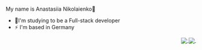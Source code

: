 ### <div align="center">
My name is Anastasiia Nikolaienko🌝
</div>  

- 🌱I'm studying to be a Full-stack developer   
- ⚡ I'm based in Germany                                      
<div align="right">
  
 ![.](https://github.com/user-attachments/assets/bd7f2855-5bd0-4a34-b473-5512062576ec)<img src="https://github.com/user-attachments/assets/bd7f2855-5bd0-4a34-b473-5512062576ec" alt=".">
</div>
